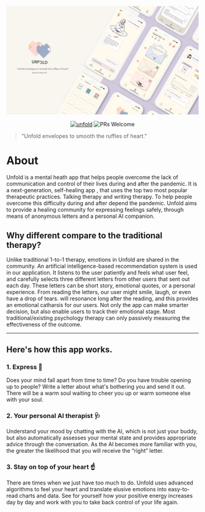 <p align="center"><img src="https://raw.githubusercontent.com/0xC000005/image-hosting/master/20210805212557.png"></p>
<p align="center">
  <a href="https://github.com/sindresorhus/awesome"><img alt="unfold" src="https://awesome.re/badge.svg"/></a>
  <img alt="PRs Welcome" src="https://img.shields.io/badge/PRs-welcome-brightgreen.svg"/>
</p>


> "Unfold envelopes to smooth the ruffles of heart."

# About
Unfold is a mental heath app that helps people overcome the lack of communication and control of their lives during and after the pandemic. It is a next-generation, self-healing app , that uses the top two most popular therapeutic practices. Talking therapy and writing therapy. To help people overcome this difficulty during and after depend the pandemic. Unfold aims to provide a healing community for expressing feelings safely, through means of anonymous letters and a personal AI companion.


## Why different compare to the traditional therapy?
Unlike traditional 1-to-1 therapy, emotions in Unfold are shared in the community. An artificial intelligence-based recommendation system is used in our application. It listens to the user patiently and feels what user feel, and carefully selects three different letters from other users that sent out each day. These letters can be short story, emotional quotes, or a personal experience. From reading the letters, our user might smile, laugh, or even have a drop of tears.  will resonance long after the reading, and this provides an emotional catharsis for our users. Not only the app can make smarter decision, but also enable users to track their emotional stage. Most traditional/existing psychology therapy can only passively measuring the effectiveness of the outcome.

---

## Here's how this app works.
### 1. Express 🙋
Does your mind fall apart from time to time? Do you have trouble opening up to people? Write a letter about what's bothering you and send it out. There will be a warm soul waiting to cheer you up or warm someone else with your soul.

### 2. Your personal AI therapist 🩺
Understand your mood by chatting with the AI, which is not just your buddy, but also automatically assesses your mental state and provides appropriate advice through the conversation. As the AI becomes more familiar with you, the greater the likelihood that you will receive the “right” letter.

### 3. Stay on top of your heart ☝️

There are times when we just have too much to do. Unfold uses advanced algorithms to feel your heart and translate elusive emotions into easy-to-read charts and data. See for yourself how your positive energy increases day by day and work with you to take back control of your life again.

